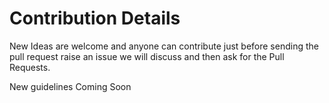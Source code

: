 # Contribution Details

New Ideas are welcome and anyone can contribute just before sending the pull request raise an issue we will discuss and then ask for the Pull Requests.

New guidelines Coming Soon